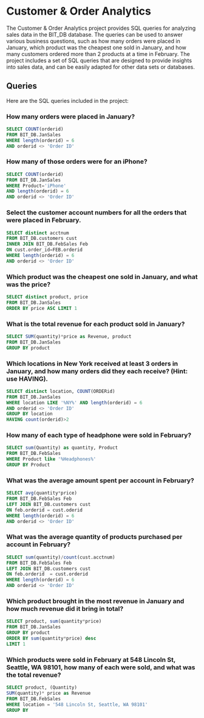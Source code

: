 
# Customer & Order Analytics

The Customer & Order Analytics project provides SQL queries for analyzing sales data in the BIT_DB database. The queries can be used to answer various business questions, such as how many orders were placed in January, which product was the cheapest one sold in January, and how many customers ordered more than 2 products at a time in February. The project includes a set of SQL queries that are designed to provide insights into sales data, and can be easily adapted for other data sets or databases.

## Queries

Here are the SQL queries included in the project:

### How many orders were placed in January?

```sql
SELECT COUNT(orderid)
FROM BIT_DB.JanSales
WHERE length(orderid) = 6 
AND orderid <> 'Order ID'
```

### How many of those orders were for an iPhone?

```sql
SELECT COUNT(orderid)
FROM BIT_DB.JanSales
WHERE Product='iPhone'
AND length(orderid) = 6 
AND orderid <> 'Order ID'
```

### Select the customer account numbers for all the orders that were placed in February.

```sql
SELECT distinct acctnum
FROM BIT_DB.customers cust
INNER JOIN BIT_DB.FebSales Feb
ON cust.order_id=FEB.orderid
WHERE length(orderid) = 6 
AND orderid <> 'Order ID'
```

### Which product was the cheapest one sold in January, and what was the price?

```sql
SELECT distinct product, price 
FROM BIT_DB.JanSales 
ORDER BY price ASC LIMIT 1
```

### What is the total revenue for each product sold in January? 

```sql
SELECT SUM(quantity)*price as Revenue, product
FROM BIT_DB.JanSales
GROUP BY product
```

### Which locations in New York received at least 3 orders in January, and how many orders did they each receive? (Hint: use HAVING).

```sql
SELECT distinct location, COUNT(ORDERid)
FROM BIT_DB.JanSales
WHERE location LIKE '%NY%' AND length(orderid) = 6
AND orderid <> 'Order ID'
GROUP BY location
HAVING count(orderid)>2
```

### How many of each type of headphone were sold in February?

```sql
SELECT sum(Quantity) as quantity, Product
FROM BIT_DB.FebSales 
WHERE Product like '%Headphones%'
GROUP BY Product
```

### What was the average amount spent per account in February?

```sql
SELECT avg(quantity*price)
FROM BIT_DB.FebSales Feb
LEFT JOIN BIT_DB.customers cust
ON feb.orderid = cust.oderid
WHERE length(orderid) = 6
AND orderid <> 'Order ID'
```

### What was the average quantity of products purchased per account in February?

```sql
SELECT sum(quantity)/count(cust.acctnum)
FROM BIT_DB.FebSales Feb
LEFT JOIN BIT_DB.customers cust
ON feb.orderid  = cust.orderid
WHERE length(orderid) = 6
AND orderid <> 'Order ID'
```

### Which product brought in the most revenue in January and how much revenue did it bring in total?

```sql
SELECT product, sum(quantity*price)
FROM BIT_DB.JanSales
GROUP BY product
ORDER BY sum(quantity*price) desc
LIMIT 1
```

### Which products were sold in February at 548 Lincoln St, Seattle, WA 98101, how many of each were sold, and what was the total revenue?

```sql
SELECT product, (Quantity)
SUM(quantity)* price as Revenue
FROM BIT_DB.FebSales 
WHERE location = '548 Lincoln St, Seattle, WA 98101'
GROUP BY
